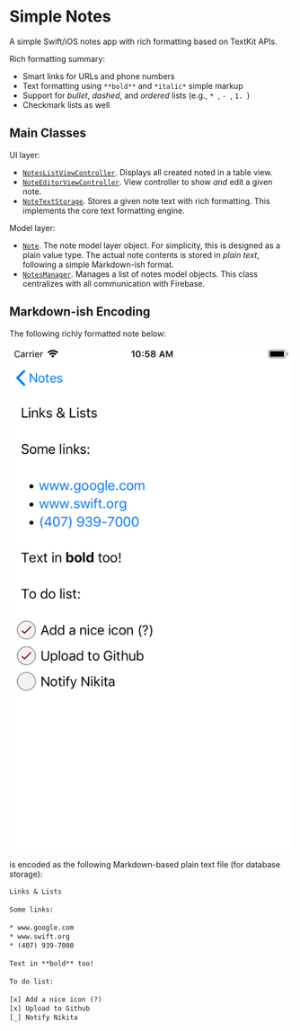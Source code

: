 # Simple Notes

A simple Swift/iOS notes app with rich formatting based on TextKit APIs.

Rich formatting summary:

* Smart links for URLs and phone numbers
* Text formatting using `**bold**` and `*italic*` simple markup
* Support for *bullet*, *dashed*, and *ordered* lists (e.g., `* `, `- `, `1. `)
* Checkmark lists as well

## Main Classes ##

UI layer:

* [`NotesListViewController`][NotesListViewController.swift]. Displays all created noted in a table view.
* [`NoteEditorViewController`][NoteEditorViewController.swift]. View controller to show *and* edit a given note.
* [`NoteTextStorage`][NoteTextStorage.swift]. Stores a given note text with rich formatting. This implements the core text formatting engine.

Model layer:

* [`Note`][Note.swift]. The note model layer object. For simplicity, this is designed as a plain value type. The actual note contents is stored in *plain text*, following a simple Markdown-ish format.
* [`NotesManager`][NotesManager.swift]. Manages a list of notes model objects. This class centralizes with all communication with Firebase.


[NotesListViewController.swift]: https://github.com/pmattos/Simple-Notes/blob/master/Simple%20Notes/NotesListViewController.swift#L71

[NoteEditorViewController.swift]: https://github.com/pmattos/Simple-Notes/blob/master/Simple%20Notes/NoteEditorViewController.swift

[NoteTextStorage.swift]: https://github.com/pmattos/Simple-Notes/blob/master/Simple%20Notes/NoteTextStorage.swift

[Note.swift]: https://github.com/pmattos/Simple-Notes/blob/master/Simple%20Notes/NotesManager.swift#L174

[NotesManager.swift]: https://github.com/pmattos/Simple-Notes/blob/master/Simple%20Notes/NotesManager.swift

## Markdown-ish Encoding ##

The following richly formatted note below:

![note-editor](Screenshots/note-editor.png)

is encoded as the following Markdown-based plain text file (for database storage):

```
Links & Lists

Some links:

* www.google.com
* www.swift.org
* (407) 939-7000

Text in **bold** too!

To do list:

[x] Add a nice icon (?)
[x] Upload to Github
[_] Notify Nikita
```